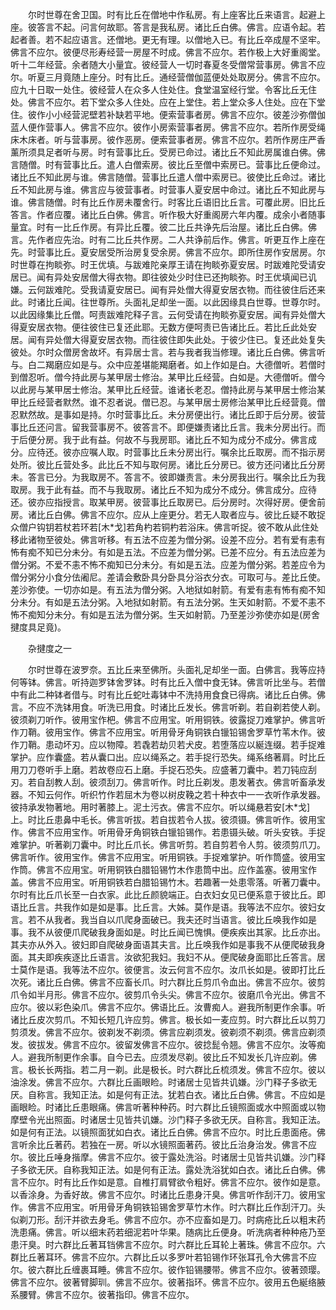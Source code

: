 <!-- { "loadSidebar": true } -->
　　尔时世尊在舍卫国。时有比丘在僧地中作私房。有上座客比丘来语言。起避上座。彼答言不起。问言何故耶。答言是我私房。诸比丘白佛。佛言。应语令起。若起者善。若不起应语言。还僧地。更无有理。以僧地入已。有比丘卒成屋不坚牢。佛言不应尔。彼便尽形寿经营一房屋不时成。佛言不应尔。若作极上大好重阁堂。听十二年经营。余者随大小量宜。彼经营人一切时春夏冬受僧常营事房。佛言不应尔。听夏三月竟随上座分。时有比丘。通经营僧伽蓝便处处取房分。佛言不应尔。应九十日取一处住。彼经营人在众多人住处住。食堂温室经行堂。令客比丘无住处。佛言不应尔。若下堂众多人住处。应在上堂住。若上堂众多人住处。应在下堂住。彼作小小经营泥壁若补缺若平地。便索营事者房。佛言不应尔。彼差沙弥僧伽蓝人便作营事人。佛言不应尔。彼作小房索营事者房。佛言不应尔。若所作房受绳床木床者。听与营事房。彼作恶房。便索营事者房。佛言不应尔。若所作房庄严香薰所须具足者听与房。时有营事比丘。受房已命过。诸比丘不知此房属谁白佛。佛言随僧。时有营事比丘。遣人白僧索房。彼比丘至僧中索房已。营事比丘便命过。诸比丘不知此房与谁。佛言随僧。营事比丘遣人僧中索房已。彼使比丘命过。诸比丘不知此房与谁。佛言应与彼营事者。时营事人夏安居中命过。诸比丘不知此房与谁。佛言随僧。时有比丘作房未覆舍行。时客比丘语旧比丘言。可覆此房。旧比丘答言。作者应覆。诸比丘白佛。佛言。听作极大好重阁房六年内覆。成余小者随事量宜。时有一比丘作房。有异比丘覆。彼二比丘共诤先后治屋。诸比丘白佛。佛言。先作者应先治。时有二比丘共作房。二人共诤前后作。佛言。听更互作上座在先。时营事比丘。夏安居受所治房复受余房。佛言不应尔。即所住房作安居房。尔时世尊在拘睒弥。时王优填。与跋难陀亲厚王请在拘睒弥夏安居。时跋难陀受请安居已。闻有异处安居僧大得衣物。即往彼处少时住已还拘睒弥。时王优填闻已讥嫌。云何跋难陀。受我请夏安居已。闻有异处僧大得夏安居衣物。而往彼住后还来此。时诸比丘闻。往世尊所。头面礼足却坐一面。以此因缘具白世尊。世尊尔时。以此因缘集比丘僧。呵责跋难陀释子言。云何受请在拘睒弥夏安居。闻有异处僧大得夏安居衣物。便往彼住已复还此耶。无数方便呵责已告诸比丘。若比丘此处安居。闻有异处僧大得夏安居衣物。而往彼住即失此处。于彼少住已。复还此处复失彼处。尔时众僧房舍故坏。有异居士言。若与我者我当修理。诸比丘白佛。佛言听与。白二羯磨应如是与。众中应差堪能羯磨者。如上作如是白。大德僧听。若僧时到僧忍听。僧今持此房与某甲居士修治。某甲比丘经营。白如是。大德僧听。僧今以此房与某甲居士修治。某甲比丘经营。谁诸长老忍。僧持此房与某甲居士修治某甲比丘经营者默然。谁不忍者说。僧已忍。与某甲居士房修治某甲比丘经营竟。僧忍默然故。是事如是持。尔时营事比丘。未分房便出行。诸比丘即于后分房。彼营事比丘还问言。留我营事房不。彼答言不。即便嫌责诸比丘言。我未分房出行。而于后便分房。我于此有益。何故不与我房耶。诸比丘不知为成分不成分。佛言成分。应待还。彼亦应嘱人取。时营事比丘未分房出行。嘱余比丘取房。而不指示房处所。彼比丘营处多。此比丘不知与取何房。诸比丘分房已。彼方还问诸比丘分房未。答言已分。为我取房不。答言不。彼即嫌责言。未分房我出行。嘱余比丘为我取房。我于此有益。而不与我取房。诸比丘不知为成分不成分。佛言成分。应待还。彼亦应指授言。取某甲房。彼营事比丘取房已。后分房时。次得好房。便舍前房。诸比丘白佛。佛言不应尔。应从上座更分。若无人取者应与。彼比丘疑不敢捉众僧户钩钥若杖若环若[木*戈]若角杓若铜杓若浴床。佛言听捉。彼不敢从此住处移此诸物至彼处。佛言听移。有五法不应差为僧分粥。设差不应分。若有爱有恚有怖有痴不知已分未分。有如是五法。不应差为僧分粥。已差不应分。有五法应差为僧分粥。不爱不恚不怖不痴知已分未分。有如是五法。应差为僧分粥。若差应令为僧分粥分小食分佉阇尼。差请会敷卧具分卧具分浴衣分衣。可取可与。差比丘使。差沙弥使。一切亦如是。有五法为僧分粥。入地狱如射箭。有爱有恚有怖有痴不知分未分。有如是五法分粥。入地狱如射箭。有五法分粥。生天如射箭。不爱不恚不怖不痴知分未分。有如是五法为僧分粥。生天如射箭。乃至差沙弥使亦如是(房舍揵度具足竟)。

　　杂揵度之一

　　尔时世尊在波罗奈。五比丘来至佛所。头面礼足却坐一面。白佛言。我等应持何等钵。佛言。听持迦罗钵舍罗钵。时有比丘入僧中食无钵。佛言听比坐与。若僧中有此二种钵者借与。时有比丘蛇吐毒钵中不洗持用食食已得病。诸比丘白佛。佛言。不应不洗钵用食。听洗已用食。时诸比丘发长。佛言听剃。若自剃若使人剃。彼须剃刀听作。彼用宝作杷。佛言不应用宝。听用铜铁。彼露捉刀难掌护。佛言听作刀鞘。彼用宝作。佛言不应用宝。听用骨牙角铜铁白镴铅锡舍罗草竹苇木作。彼作刀鞘。患动坏刃。应以物障。若毳若劫贝若犬皮。若堕落应以綖连缀。若手捉难掌护。应作囊盛。若从囊口出。应以绳系之。若手捉行恐失。绳系络著肩。时比丘用刀刀卷听手上磨。若故卷应石上磨。手捉石恐失。应盛著刀囊中。若刀钝应刮刃。若自刮教人刮。彼须刮刀。佛言听作。时比丘剃发。患发著衣。佛言听畜承发器。不知云何作。听织竹作若屈木为卷以树皮鞔之若十种衣中一一衣听作承发器。彼持承发物著地。用时著膝上。泥土污衣。佛言不应尔。听以绳悬若安[木*戈]上。时比丘患鼻中毛长。佛言听拔。若自拔若令人拔。彼须镊。佛言听作。彼用宝作。佛言不应用宝作。听用骨牙角铜铁白镴铅锡作。若患镊头破。听头安铁。手捉难掌护。听著剃刀囊中。时比丘爪长。佛言听剪。若自剪若令人剪。彼须剪爪刀。佛言听作。彼用宝作。佛言不应用宝。听用铜铁。手捉难掌护。听作筒盛。彼用宝作筒。佛言不应用宝。听用铜铁白腊铅锡竹木作患筒中出。应作盖塞。彼用宝作盖。佛言不应用宝。听用铜铁若白腊铅锡竹木。若趣著一处患零落。听著刀囊中。尔时有比丘爪长至一白衣家。此比丘颜貌端正。白衣妇女见已便系意于彼比丘。即语比丘言。共我作如是如是事。比丘言。大姊。莫作是语。我等法不应尔。彼妇女言。若不从我者。我当自以爪爬身面破已。我夫还时当语言。彼比丘唤我作如是事。我不从彼便爪爬破我身面如是。时比丘闻已愧惧。便疾疾出其家。比丘亦出。其夫亦从外入。彼妇即自爬破身面语其夫言。比丘唤我作如是事我不从便爬破我身面。其夫即疾疾逐比丘语言。汝欲犯我妇。我妇不从。便爬破身面耶比丘答言。居士莫作是语。我等法不应尔。彼便言。汝云何言不应尔。汝爪长如是。彼即打比丘次死。诸比丘白佛。佛言不应畜长爪。时六群比丘剪爪令血出。佛言不应尔。彼剪爪令如半月形。佛言不应尔。彼剪爪令头尖。佛言不应尔。彼磨爪令光出。佛言不应尔。彼以彩色染爪。佛言不应尔。佛语比丘。汝曹痴人。避我所制更作余事。听诸比丘皮次剪爪。不知长短几许应剪。佛言。极长如一麦应剪。时六群比丘以剪刀剪须发。佛言不应尔。彼剃发不剃须。佛言应剃须发。彼剃须不剃须。佛言应剃须发。彼拔发。佛言不应尔。彼留发佛言不应尔。彼捻髭令翘。佛言不应尔。汝等痴人。避我所制更作余事。自今已去。应须发尽剃。彼比丘不知发长几许应剃。佛言。极长长两指。若二月一剃。此是极长。时六群比丘梳须发。佛言不应尔。彼以油涂发。佛言不应尔。六群比丘画眼睑。时诸居士见皆共讥嫌。沙门释子多欲无厌。自称言。我知正法。如是何有正法。犹若白衣。诸比丘白佛。佛言。不应如是画眼睑。时诸比丘患眼痛。佛言听著种种药。时六群比丘镜照面或水中照面或以物摩壁令光出照面。时诸居士见皆共讥嫌。沙门释子多欲无厌。自称言。我知正法。如是何有正法。以镜照面犹如白衣。诸比丘白佛。佛言不应尔。时比丘患面疮。佛言听余比丘著药。若独在一房。听以水镜照面著药。彼比丘治身治发。佛言不应尔。彼比丘唾身揩摩。佛言不应尔。彼于露处洗浴。时诸居士见皆共讥嫌。沙门释子多欲无厌。自称我知正法。如是何有正法。露处洗浴犹如白衣。诸比丘白佛。佛言不应尔。时有比丘作如是意。自椎打肩臂欲令粗好。佛言不应尔。彼作如是意。以香涂身。为香好故。佛言不应尔。时诸比丘患身汗臭。佛言听作刮汗刀。彼用宝作。佛言不应用宝。听用骨牙角铜铁铅锡舍罗草竹木作。时六群比丘作刮汗刀。头似剃刀形。刮汗并欲去身毛。佛言不应尔。亦不应畜如是刀。时病疮比丘以粗末药洗患痛。佛言。听以细末药若细泥若叶华果。随病比丘便身。听洗病者种种疮乃至患汗臭。时六群比丘著耳铛佛言不应尔。时六群比丘耳轮上著珠。佛言不应尔。六群比丘著耳环。佛言不应尔。六群比丘以多罗叶若铅锡作环张耳孔令大佛言不应尔。彼六群比丘缠裹耳睡。佛言不应尔。彼作铅锡腰带。佛言不应尔。彼著颈璎。佛言不应尔。彼著臂脚玔。佛言不应尔。彼著指环。佛言不应尔。彼用五色綖络腋系腰臂。佛言不应尔。彼著指印。佛言不应尔。
